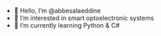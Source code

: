 - 👋 Hello, I’m @abbesalaeddine
- 👀 I’m interested in smart optoelectronic systems
- 🌱 I’m currently learning Python & C#

<!---
abbesalaeddine/abbesalaeddine is a ✨ special ✨ repository because its `README.md` (this file) appears on your GitHub profile.
You can click the Preview link to take a look at your changes.
--->
